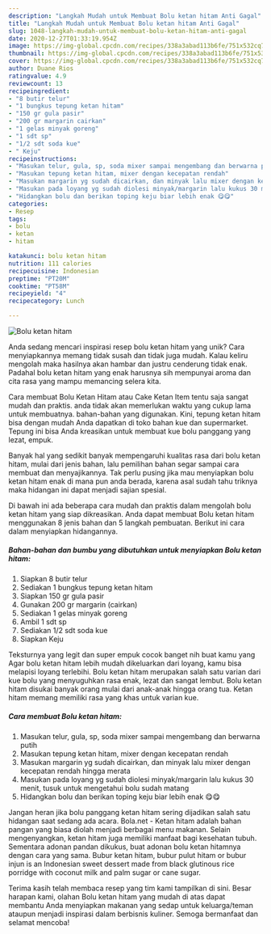 ```yaml
---
description: "Langkah Mudah untuk Membuat Bolu ketan hitam Anti Gagal"
title: "Langkah Mudah untuk Membuat Bolu ketan hitam Anti Gagal"
slug: 1048-langkah-mudah-untuk-membuat-bolu-ketan-hitam-anti-gagal
date: 2020-12-27T01:33:19.954Z
image: https://img-global.cpcdn.com/recipes/338a3abad113b6fe/751x532cq70/bolu-ketan-hitam-foto-resep-utama.jpg
thumbnail: https://img-global.cpcdn.com/recipes/338a3abad113b6fe/751x532cq70/bolu-ketan-hitam-foto-resep-utama.jpg
cover: https://img-global.cpcdn.com/recipes/338a3abad113b6fe/751x532cq70/bolu-ketan-hitam-foto-resep-utama.jpg
author: Duane Rios
ratingvalue: 4.9
reviewcount: 13
recipeingredient:
- "8 butir telur"
- "1 bungkus tepung ketan hitam"
- "150 gr gula pasir"
- "200 gr margarin cairkan"
- "1 gelas minyak goreng"
- "1 sdt sp"
- "1/2 sdt soda kue"
- " Keju"
recipeinstructions:
- "Masukan telur, gula, sp, soda mixer sampai mengembang dan berwarna putih"
- "Masukan tepung ketan hitam, mixer dengan kecepatan rendah"
- "Masukan margarin yg sudah dicairkan, dan minyak lalu mixer dengan kecepatan rendah hingga merata"
- "Masukan pada loyang yg sudah diolesi minyak/margarin lalu kukus 30 menit, tusuk untuk mengetahui bolu sudah matang"
- "Hidangkan bolu dan berikan toping keju biar lebih enak 😋😋"
categories:
- Resep
tags:
- bolu
- ketan
- hitam

katakunci: bolu ketan hitam 
nutrition: 111 calories
recipecuisine: Indonesian
preptime: "PT20M"
cooktime: "PT58M"
recipeyield: "4"
recipecategory: Lunch

---
```



![Bolu ketan hitam](https://img-global.cpcdn.com/recipes/338a3abad113b6fe/751x532cq70/bolu-ketan-hitam-foto-resep-utama.jpg)

Anda sedang mencari inspirasi resep bolu ketan hitam yang unik? Cara menyiapkannya memang tidak susah dan tidak juga mudah. Kalau keliru mengolah maka hasilnya akan hambar dan justru cenderung tidak enak. Padahal bolu ketan hitam yang enak harusnya sih mempunyai aroma dan cita rasa yang mampu memancing selera kita.

Cara membuat Bolu Ketan Hitam atau Cake Ketan Item tentu saja sangat mudah dan praktis. anda tidak akan memerlukan waktu yang cukup lama untuk membuatnya. bahan-bahan yang digunakan. Kini, tepung ketan hitam bisa dengan mudah Anda dapatkan di toko bahan kue dan supermarket. Tepung ini bisa Anda kreasikan untuk membuat kue bolu panggang yang lezat, empuk.

Banyak hal yang sedikit banyak mempengaruhi kualitas rasa dari bolu ketan hitam, mulai dari jenis bahan, lalu pemilihan bahan segar sampai cara membuat dan menyajikannya. Tak perlu pusing jika mau menyiapkan bolu ketan hitam enak di mana pun anda berada, karena asal sudah tahu triknya maka hidangan ini dapat menjadi sajian spesial.


Di bawah ini ada beberapa cara mudah dan praktis dalam mengolah bolu ketan hitam yang siap dikreasikan. Anda dapat membuat Bolu ketan hitam menggunakan 8 jenis bahan dan 5 langkah pembuatan. Berikut ini cara dalam menyiapkan hidangannya.

<!--inarticleads1-->

##### Bahan-bahan dan bumbu yang dibutuhkan untuk menyiapkan Bolu ketan hitam:

1. Siapkan 8 butir telur
1. Sediakan 1 bungkus tepung ketan hitam
1. Siapkan 150 gr gula pasir
1. Gunakan 200 gr margarin (cairkan)
1. Sediakan 1 gelas minyak goreng
1. Ambil 1 sdt sp
1. Sediakan 1/2 sdt soda kue
1. Siapkan  Keju


Teksturnya yang legit dan super empuk cocok banget nih buat kamu yang Agar bolu ketan hitam lebih mudah dikeluarkan dari loyang, kamu bisa melapisi loyang terlebihi. Bolu ketan hitam merupakan salah satu varian dari kue bolu yang menyuguhkan rasa enak, lezat dan sangat lembut. Bolu ketan hitam disukai banyak orang mulai dari anak-anak hingga orang tua. Ketan hitam memang memiliki rasa yang khas untuk varian kue. 

<!--inarticleads2-->

##### Cara membuat Bolu ketan hitam:

1. Masukan telur, gula, sp, soda mixer sampai mengembang dan berwarna putih
1. Masukan tepung ketan hitam, mixer dengan kecepatan rendah
1. Masukan margarin yg sudah dicairkan, dan minyak lalu mixer dengan kecepatan rendah hingga merata
1. Masukan pada loyang yg sudah diolesi minyak/margarin lalu kukus 30 menit, tusuk untuk mengetahui bolu sudah matang
1. Hidangkan bolu dan berikan toping keju biar lebih enak 😋😋


Jangan heran jika bolu panggang ketan hitam sering dijadikan salah satu hidangan saat sedang ada acara. Bola.net - Ketan hitam adalah bahan pangan yang biasa diolah menjadi berbagai menu makanan. Selain mengenyangkan, ketan hitam juga memiliki manfaat bagi kesehatan tubuh. Sementara adonan pandan dikukus, buat adonan bolu ketan hitamnya dengan cara yang sama. Bubur ketan hitam, bubur pulut hitam or bubur injun is an Indonesian sweet dessert made from black glutinous rice porridge with coconut milk and palm sugar or cane sugar. 

Terima kasih telah membaca resep yang tim kami tampilkan di sini. Besar harapan kami, olahan Bolu ketan hitam yang mudah di atas dapat membantu Anda menyiapkan makanan yang sedap untuk keluarga/teman ataupun menjadi inspirasi dalam berbisnis kuliner. Semoga bermanfaat dan selamat mencoba!
